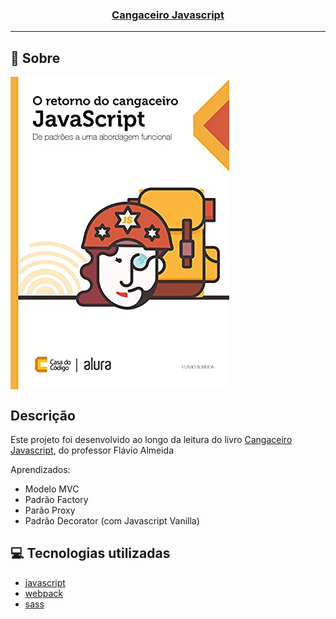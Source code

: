 <h3 align="center">
  <a href="https://www.casadocodigo.com.br/products/colecao-cangaceiro-javascript?_pos=1&_sid=eded78d67&_ss=r&variant=12268851298379" target="_blank">Cangaceiro Javascript</a>
</h3>

---

## :rocket: Sobre

<a href="https://www.casadocodigo.com.br/products/colecao-cangaceiro-javascript?_pos=1&_sid=eded78d67&_ss=r&variant=12268851298379"><img align="center" src="https://github.com/Cahmoraes/cangaceiro-javascript/blob/main/client/app/assets/capa.jpg" alt="Cangaceiro Javascript"></a>

## Descrição
<p>Este projeto foi desenvolvido ao longo da leitura do livro <a href="https://www.casadocodigo.com.br/products/colecao-cangaceiro-javascript?_pos=1&_sid=eded78d67&_ss=r&variant=12268851298379">Cangaceiro Javascript</a>, do professor Flávio Almeida</p>
<p>
Aprendizados:
<ul>
  <li>Modelo MVC</li>
  <li>Padrão Factory</li>
  <li>Parão Proxy</li>
  <li>Padrão Decorator (com Javascript Vanilla)</li>
</ul>
</p>


## :computer: Tecnologias utilizadas

- [javascript](https://developer.mozilla.org/pt-BR/docs/Web/JavaScript)
- [webpack](https://webpack.js.org/)
- [sass](https://sass-lang.com/)
